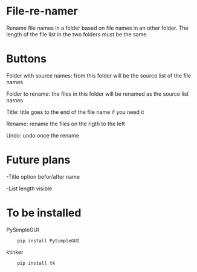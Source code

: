 # File-re-namer
Rename file names in a folder based on file names in an other folder.
The length of the file list in the two folders must be the same.

# Buttons
Folder with source names: from this folder will be the source list of the file names

Folder to rename: the files in this folder will be renamed as the source list names

Title: title goes to the end of the file name if you need it

Rename: rename the files on the rigth to the left

Undo: undo once the rename

# Future plans
-Title option befor/after name

-List length visible

# To be installed
PySimpleGUI

        pip install PySimpleGUI
        
ktinker

        pip install tk
